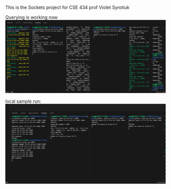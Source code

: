 This is the Sockets project for CSE 434 prof Violet Syrotiuk

Querying is working now
![NEW update](image-1.png)

local sample run:
![This was my local run image its not loading i guess](image.png)